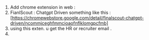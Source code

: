 1. Add chrome extension in web :
2. FianlScout : Chatgpt Driven something like this : [https://chromewebstore.google.com/detail/finalscout-chatgpt-driven/ncommjceghfmmcioaofnflklomgpcfmb]
3. using this exten. u get the HR or recruiter email .
4. 